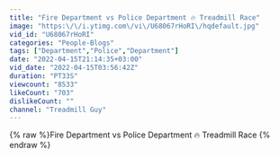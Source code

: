 ```yaml
---
title: "Fire Department vs Police Department 🔥 Treadmill Race"
image: "https:\/\/i.ytimg.com\/vi\/U68067rHoRI\/hqdefault.jpg"
vid_id: "U68067rHoRI"
categories: "People-Blogs"
tags: ["Department","Police","Department"]
date: "2022-04-15T21:14:35+03:00"
vid_date: "2022-04-15T03:56:42Z"
duration: "PT33S"
viewcount: "8533"
likeCount: "703"
dislikeCount: ""
channel: "Treadmill Guy"
---
```

{% raw %}Fire Department vs Police Department 🔥 Treadmill Race {% endraw %}
